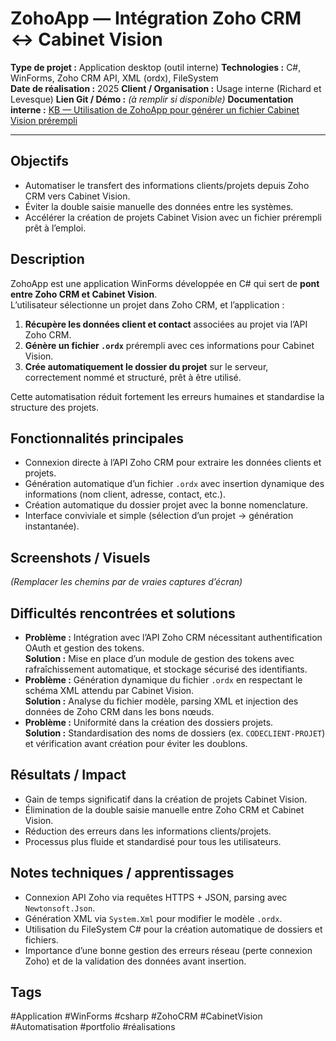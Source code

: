 # ZohoApp — Intégration Zoho CRM ↔ Cabinet Vision

**Type de projet :** Application desktop (outil interne)
**Technologies :** C#, WinForms, Zoho CRM API, XML (ordx), FileSystem  
**Date de réalisation :** 2025
**Client / Organisation :** Usage interne (Richard et Levesque)
**Lien Git / Démo :** _(à remplir si disponible)_
**Documentation interne :** [KB — Utilisation de ZohoApp pour générer un fichier Cabinet Vision prérempli](https://portail-interne.richardetlevesque.com/kb/utilisation-de-zohoapp-pour-generer-un-fichier-cabinet-vision-prerempli/)

---

## Objectifs

- Automatiser le transfert des informations clients/projets depuis Zoho CRM vers Cabinet Vision.
- Éviter la double saisie manuelle des données entre les systèmes.
- Accélérer la création de projets Cabinet Vision avec un fichier prérempli prêt à l’emploi.

## Description

ZohoApp est une application WinForms développée en C# qui sert de **pont entre Zoho CRM et Cabinet Vision**.  
L’utilisateur sélectionne un projet dans Zoho CRM, et l’application :

1. **Récupère les données client et contact** associées au projet via l’API Zoho CRM.
2. **Génère un fichier `.ordx`** prérempli avec ces informations pour Cabinet Vision.
3. **Crée automatiquement le dossier du projet** sur le serveur, correctement nommé et structuré, prêt à être utilisé.

Cette automatisation réduit fortement les erreurs humaines et standardise la structure des projets.

## Fonctionnalités principales

- Connexion directe à l’API Zoho CRM pour extraire les données clients et projets.
- Génération automatique d’un fichier `.ordx` avec insertion dynamique des informations (nom client, adresse, contact, etc.).
- Création automatique du dossier projet avec la bonne nomenclature.
- Interface conviviale et simple (sélection d’un projet → génération instantanée).

## Screenshots / Visuels

_(Remplacer les chemins par de vraies captures d’écran)_

## Difficultés rencontrées et solutions

- **Problème :** Intégration avec l’API Zoho CRM nécessitant authentification OAuth et gestion des tokens.  
    **Solution :** Mise en place d’un module de gestion des tokens avec rafraîchissement automatique, et stockage sécurisé des identifiants.
- **Problème :** Génération dynamique du fichier `.ordx` en respectant le schéma XML attendu par Cabinet Vision.  
    **Solution :** Analyse du fichier modèle, parsing XML et injection des données de Zoho CRM dans les bons nœuds.
- **Problème :** Uniformité dans la création des dossiers projets.  
    **Solution :** Standardisation des noms de dossiers (ex. `CODECLIENT-PROJET`) et vérification avant création pour éviter les doublons.

## Résultats / Impact

- Gain de temps significatif dans la création de projets Cabinet Vision.
- Élimination de la double saisie manuelle entre Zoho CRM et Cabinet Vision.
- Réduction des erreurs dans les informations clients/projets.
- Processus plus fluide et standardisé pour tous les utilisateurs.

## Notes techniques / apprentissages

- Connexion API Zoho via requêtes HTTPS + JSON, parsing avec `Newtonsoft.Json`.
- Génération XML via `System.Xml` pour modifier le modèle `.ordx`.
- Utilisation du FileSystem C# pour la création automatique de dossiers et fichiers.
- Importance d’une bonne gestion des erreurs réseau (perte connexion Zoho) et de la validation des données avant insertion.

## Tags

#Application #WinForms #csharp #ZohoCRM #CabinetVision #Automatisation #portfolio #réalisations